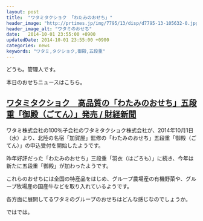 ```yaml
---
layout: post
title:  "ワタミタクショク 「わたみのおせち」"
header_image: "http://prtimes.jp/img/7795/13/disp/d7795-13-105632-0.jpg"
header_image_alt: "ワタミのおせち"
date:   2014-10-01 23:55:00 +0900
updatedDate: 2014-10-01 23:55:00 +0900
categories: news
keywords: "ワタミ,タクショク,御殿,五段重"
---
```


どうも。管理人です。

本日のおせちニュースはこちら。

<!-- more -->

## [ワタミタクショク　高品質の「わたみのおせち」五段重「御殿（ごてん）」発売 / 財経新聞](http://www.zaikei.co.jp/releases/199204/)

ワタミ株式会社の100％子会社のワタミタクショク株式会社が、2014年10月1日（水）より、北陸の名宿「加賀屋」監修の「わたみのおせち」五段重「御殿（ごてん）」の申込受付を開始したようです。

昨年好評だった「わたみのおせち」三段重「羽衣（はごろも）」に続き、今年は新たに五段重「御殿」が加わったようです。

これらのおせちには全国の特産品をはじめ、グループ農場産の有機野菜や、グループ牧場産の国産牛などを取り入れているようです。

各方面に展開してるワタミのグループのおせちはどんな感じなのでしょうか。

ではでは。